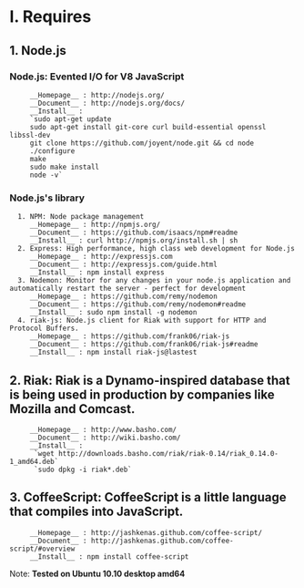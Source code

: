 # I. Requires
## 1. Node.js
### Node.js: Evented I/O for V8 JavaScript
         __Homepage__ : http://nodejs.org/
         __Document__ : http://nodejs.org/docs/
         __Install__ :
         `sudo apt-get update
         sudo apt-get install git-core curl build-essential openssl libssl-dev
         git clone https://github.com/joyent/node.git && cd node
         ./configure
         make
         sudo make install
         node -v`

### Node.js's library
      1. NPM: Node package management
         __Homepage__ : http://npmjs.org/
         __Document__ : https://github.com/isaacs/npm#readme
         __Install__ : curl http://npmjs.org/install.sh | sh
      2. Express: High performance, high class web development for Node.js
         __Homepage__ : http://expressjs.com
         __Document__ : http://expressjs.com/guide.html
         __Install__ : npm install express
      3. Nodemon: Monitor for any changes in your node.js application and automatically restart the server - perfect for development
         __Homepage__ : https://github.com/remy/nodemon
         __Document__ : https://github.com/remy/nodemon#readme
         __Install__ : sudo npm install -g nodemon
      4. riak-js: Node.js client for Riak with support for HTTP and Protocol Buffers.
         __Homepage__ : https://github.com/frank06/riak-js
         __Document__ : https://github.com/frank06/riak-js#readme
         __Install__ : npm install riak-js@lastest

## 2. Riak: Riak is a Dynamo-inspired database that is being used in production by companies like Mozilla and Comcast.
         __Homepage__ : http://www.basho.com/
         __Document__ : http://wiki.basho.com/
         __Install__ :
          `wget http://downloads.basho.com/riak/riak-0.14/riak_0.14.0-1_amd64.deb`
          `sudo dpkg -i riak*.deb`

## 3. CoffeeScript: CoffeeScript is a little language that compiles into JavaScript.
         __Homepage__ : http://jashkenas.github.com/coffee-script/
         __Document__ : http://jashkenas.github.com/coffee-script/#overview
         __Install__ : npm install coffee-script

Note: __Tested on Ubuntu 10.10 desktop amd64__